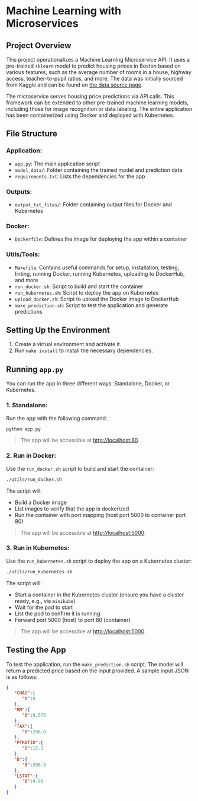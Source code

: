 
# Machine Learning with Microservices

## Project Overview

This project operationalizes a Machine Learning Microservice API. It uses a pre-trained `sklearn` model to predict housing prices in Boston based on various features, such as the average number of rooms in a house, highway access, teacher-to-pupil ratios, and more. The data was initially sourced from Kaggle and can be found on [the data source page](https://www.kaggle.com/c/boston-housing).

The microservice serves housing price predictions via API calls. This framework can be extended to other pre-trained machine learning models, including those for image recognition or data labeling. The entire application has been containerized using Docker and deployed with Kubernetes.

## File Structure

### Application:
- `app.py`: The main application script
- `model_data/`: Folder containing the trained model and prediction data
- `requirements.txt`: Lists the dependencies for the app

### Outputs:
- `output_txt_files/`: Folder containing output files for Docker and Kubernetes

### Docker:
- `Dockerfile`: Defines the image for deploying the app within a container

### Utils/Tools:
- `Makefile`: Contains useful commands for setup, installation, testing, linting, running Docker, running Kubernetes, uploading to DockerHub, and more
- `run_docker.sh`: Script to build and start the container
- `run_kubernetes.sh`: Script to deploy the app on Kubernetes
- `upload_docker.sh`: Script to upload the Docker image to DockerHub
- `make_prediction.sh`: Script to test the application and generate predictions

## Setting Up the Environment

1. Create a virtual environment and activate it.
2. Run `make install` to install the necessary dependencies.

## Running `app.py`

You can run the app in three different ways: Standalone, Docker, or Kubernetes.

### 1. Standalone:

Run the app with the following command:

```bash
python app.py
```

> The app will be accessible at [http://localhost:80](http://localhost:80).

### 2. Run in Docker:

Use the `run_docker.sh` script to build and start the container:

```bash
./utils/run_docker.sh
```

The script will:
- Build a Docker image
- List images to verify that the app is dockerized
- Run the container with port mapping (host port 5000 to container port 80)

> The app will be accessible at [http://localhost:5000](http://localhost:5000).

### 3. Run in Kubernetes:

Use the `run_kubernetes.sh` script to deploy the app on a Kubernetes cluster:

```bash
./utils/run_kubernetes.sh
```

The script will:
- Start a container in the Kubernetes cluster (ensure you have a cluster ready, e.g., via `minikube`)
- Wait for the pod to start
- List the pod to confirm it is running
- Forward port 5000 (host) to port 80 (container)

> The app will be accessible at [http://localhost:5000](http://localhost:5000).

## Testing the App

To test the application, run the `make_prediction.sh` script. The model will return a predicted price based on the input provided. A sample input JSON is as follows:

```json
{  
   "CHAS":{  
      "0":0
   },
   "RM":{  
      "0":9.575
   },
   "TAX":{  
      "0":296.0
   },
   "PTRATIO":{  
      "0":15.3
   },
   "B":{  
      "0":396.9
   },
   "LSTAT":{  
      "0":4.98
   }
}
```
